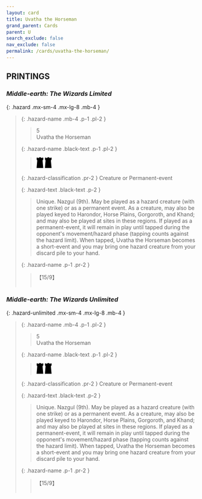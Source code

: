 ```yaml
---
layout: card
title: Uvatha the Horseman
grand_parent: Cards
parent: U
search_exclude: false
nav_exclude: false
permalink: /cards/uvatha-the-horseman/
---
```


## PRINTINGS


### _Middle-earth: The Wizards Limited_

{: .hazard .mx-sm-4 .mx-lg-8 .mb-4 }
> {: .hazard-name .mb-4 .p-1 .pl-2 }
> > <div class="hazard-mp">5</div>
> > <div class="card-name">Uvatha the Horseman</div>
>
> {: .hazard-name .black-text .p-1 .pl-2 }
> > ![](/assets/images/dark-hold.svg) ![](/assets/images/dark-hold.svg)
>
> {: .hazard-classification .pr-2 }
> Creature or Permanent-event
>
> {: .hazard-text .black-text .p-2 }
> > Unique. Nazgul (9th). May be played as a hazard creature (with one strike) or as a permanent event. As a creature, may also be played keyed to Harondor, Horse Plains, Gorgoroth, and Khand; and may also be played at sites in these regions. If played as a permanent-event, it will remain in play until tapped during the opponent's movement/hazard phase (tapping counts against the hazard limit). When tapped, Uvatha the Horseman becomes a short-event and you may bring one hazard creature from your discard pile to your hand. 
>
> {: .hazard-name .p-1 .pr-2 }
> > <div class="card-shield">【15/9】</div>
> > <div class="card-corruption">&nbsp;</div>

### _Middle-earth: The Wizards Unlimited_

{: .hazard-unlimited .mx-sm-4 .mx-lg-8 .mb-4 }
> {: .hazard-name .mb-4 .p-1 .pl-2 }
> > <div class="hazard-mp">5</div>
> > <div class="card-name">Uvatha the Horseman</div>
>
> {: .hazard-name .black-text .p-1 .pl-2 }
> > ![](/assets/images/dark-hold.svg) ![](/assets/images/dark-hold.svg)
>
> {: .hazard-classification .pr-2 }
> Creature or Permanent-event
>
> {: .hazard-text .black-text .p-2 }
> > Unique. Nazgul (9th). May be played as a hazard creature (with one strike) or as a permanent event. As a creature, may also be played keyed to Harondor, Horse Plains, Gorgoroth, and Khand; and may also be played at sites in these regions. If played as a permanent-event, it will remain in play until tapped during the opponent's movement/hazard phase (tapping counts against the hazard limit). When tapped, Uvatha the Horseman becomes a short-event and you may bring one hazard creature from your discard pile to your hand. 
>
> {: .hazard-name .p-1 .pr-2 }
> > <div class="card-shield">【15/9】</div>
> > <div class="card-corruption-white">&nbsp;</div>
